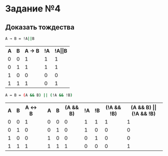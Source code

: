 # Задание №4

## Доказать тождества

```sh
А → В = !A||B
```

<table>
    <tr>
        <th>A</th>
        <th>B</th>
        <th>А → В</th>
        <th>!A</th>
        <th>!A||B</th>
    </tr>
    <tr>
        <td>0</td>
        <td>0</td>
        <td>1</td>
        <td>1</td>
        <td>1</td>
    </tr>
    <tr>
        <td>0</td>
        <td>1</td>
        <td>1</td>
        <td>1</td>
        <td>1</td>
    </tr>
    <tr>
        <td>1</td>
        <td>0</td>
        <td>0</td>
        <td>0</td>
        <td>0</td>
    </tr>
    <tr>
        <td>1</td>
        <td>1</td>
        <td>1</td>
        <td>0</td>
        <td>1</td>
    </tr>
</table>

```sh
А ↔︎ В = (A && B) || (!A && !B)
```

<table>
    <tr>
        <th>A</th><th>B</th><th>А ↔︎ В</th>
        <th> </th>
        <th>A</th><th>B</th><th>(A && B)</th>
        <th>!A</th><th>!B</th><th>(!A && !B)</th>
        <th>(A && B) || (!A && !B)</th>
    </tr>
    <tr>
        <td>0</td><td>0</td><td>1</td>
        <td> </td>
        <td>0</td><td>0</td><td>0</td>
        <td>1</td><td>1</td><td>1</td>
        <td>1</td>
    </tr>
    <tr>
        <td>0</td><td>1</td><td>0</td>
        <td> </td>
        <td>0</td><td>1</td><td>0</td>
        <td>1</td><td>0</td><td>0</td>
        <td>0</td>
    </tr>
    <tr>
        <td>1</td><td>0</td><td>0</td>
        <td> </td>
        <td>1</td><td>0</td><td>0</td>
        <td>0</td><td>1</td><td>0</td>
        <td>0</td>
    </tr>
    <tr>
        <td>1</td><td>1</td><td>1</td>
        <td> </td>
        <td>1</td><td>1</td><td>1</td>
        <td>0</td><td>0</td><td>0</td>
        <td>1</td>
    </tr>
</table>